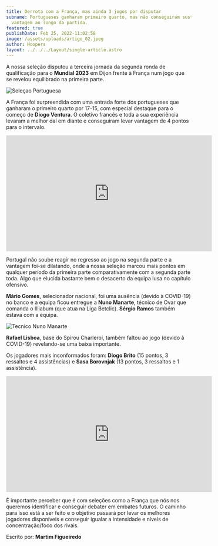 ```yaml
---
title: Derrota com a França, mas ainda 3 jogos por disputar
subname: Portugueses ganharam primeiro quarto, mas não conseguiram sustentar a
  vantagem ao longo da partida.
featured: true
publishDate: Feb 25, 2022-11:02:58
image: /assets/uploads/artigo_02.jpeg
author: Hoopers
layout: ../../../Layout/single-article.astro
---
```

A nossa seleção disputou a terceira jornada da segunda ronda de qualificação para o **Mundial 2023** em Dijon frente à França num jogo que se revelou equilibrado na primeira parte.

![Seleçao Portuguesa](/assets/uploads/artigo_04.jpeg "Seleçao Portuguesa")

A França foi surpreendida com uma entrada forte dos portugueses que ganharam o primeiro quarto por 17-15, com especial destaque para o começo de **Diogo Ventura**. O coletivo francês e toda a sua experiência levaram a melhor daí em diante e conseguiram levar vantagem de 4 pontos para o intervalo.

<iframe width="560" height="315" src="https://www.youtube.com/embed/LGQxH_tDSe8" title="YouTube video player" frameborder="0" allow="accelerometer; autoplay; clipboard-write; encrypted-media; gyroscope; picture-in-picture" allowfullscreen></iframe>


Portugal não soube reagir no regresso ao jogo na segunda parte e a vantagem foi-se dilatando, onde a nossa seleção marcou mais pontos em qualquer período da primeira parte comparativamente com a segunda parte toda. Algo que elucida bastante bem o desacerto da equipa lusa no capítulo ofensivo.

**Mário Gomes**, selecionador nacional, foi uma ausência (devido à COVID-19) no banco e a equipa ficou entregue a **Nuno Manarte**, técnico de Ovar que comanda o Illiabum (que atua na Liga Betclic). **Sérgio Ramos** também estava com a equipa.

![Tecnico Nuno Manarte](/assets/uploads/artigo_01.jpeg "Tecnico Nuno Manarte")

**Rafael Lisboa**, base do Spirou Charleroi, também faltou ao jogo (devido à COVID-19) revelando-se uma baixa importante.

Os jogadores mais inconformados foram: **Diogo Brito** (15 pontos, 3 ressaltos e 4 assistências) e **Sasa Borovnjak** (13 pontos, 3 ressaltos e 1 assistência).

<iframe width="560" height="315" src="https://www.youtube.com/embed/3BbTZH1S0PQ" title="YouTube video player" frameborder="0" allow="accelerometer; autoplay; clipboard-write; encrypted-media; gyroscope; picture-in-picture" allowfullscreen></iframe>


É importante perceber que é com seleções como a França que nós nos queremos identificar e conseguir debater em embates futuros. O caminho para isso está a ser feito e o objetivo passará por levar os melhores jogadores disponíveis e conseguir igualar a intensidade e níveis de concentração/foco dos rivais.

Escrito por: **Martim Figueiredo**